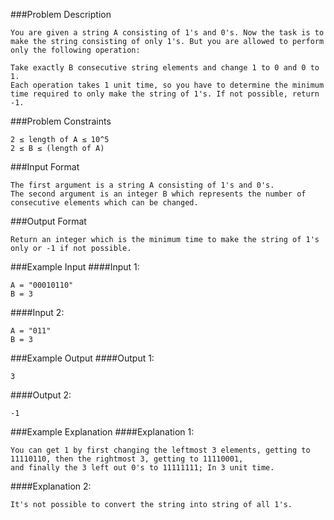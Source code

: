 ###Problem Description
```
You are given a string A consisting of 1's and 0's. Now the task is to make the string consisting of only 1's. But you are allowed to perform only the following operation:

Take exactly B consecutive string elements and change 1 to 0 and 0 to 1.
Each operation takes 1 unit time, so you have to determine the minimum time required to only make the string of 1's. If not possible, return -1.
```


###Problem Constraints
```
2 ≤ length of A ≤ 10^5
2 ≤ B ≤ (length of A)
```


###Input Format
```
The first argument is a string A consisting of 1's and 0's.
The second argument is an integer B which represents the number of consecutive elements which can be changed.
```


###Output Format
```
Return an integer which is the minimum time to make the string of 1's only or -1 if not possible.
```


###Example Input
####Input 1:

```
A = "00010110"
B = 3
```
####Input 2:

```
A = "011"
B = 3
```

###Example Output
####Output 1:

```
3
```
####Output 2:

```
-1
```


###Example Explanation
####Explanation 1:

```
You can get 1 by first changing the leftmost 3 elements, getting to 11110110, then the rightmost 3, getting to 11110001,
and finally the 3 left out 0's to 11111111; In 3 unit time.
```
####Explanation 2:

```
It's not possible to convert the string into string of all 1's.
```
